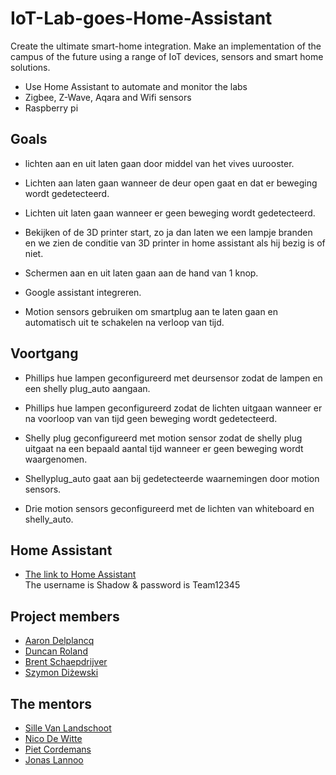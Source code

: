 # IoT-Lab-goes-Home-Assistant

Create the ultimate smart-home integration.
Make an implementation of the campus of the future using a range of IoT devices, sensors and smart home solutions.

- Use Home Assistant to automate and monitor the labs
- Zigbee, Z-Wave, Aqara and Wifi sensors
- Raspberry pi

## Goals

- lichten aan en uit laten gaan door middel van het vives uurooster.

- Lichten aan laten gaan wanneer de deur open gaat en dat er beweging wordt gedetecteerd.

- Lichten uit laten gaan wanneer er geen beweging wordt gedetecteerd.

- Bekijken of de 3D printer start, zo ja dan laten we een lampje branden en we zien de conditie van 3D printer in home assistant als hij bezig is of niet.

- Schermen aan en uit laten gaan aan de hand van 1 knop.

- Google assistant integreren.

- Motion sensors gebruiken om smartplug aan te laten gaan en automatisch uit te schakelen na verloop van tijd.

## Voortgang

- Phillips hue lampen geconfigureerd met deursensor zodat de lampen en een shelly plug_auto aangaan.

- Phillips hue lampen geconfigureerd zodat de lichten uitgaan wanneer er na voorloop van van tijd geen beweging wordt gedetecteerd.

- Shelly plug geconfigureerd met motion sensor zodat de shelly plug uitgaat na een bepaald aantal tijd wanneer er geen beweging wordt waargenomen.

- Shellyplug_auto gaat aan bij gedetecteerde waarnemingen door motion sensors.

- Drie motion sensors geconfigureerd met de lichten van whiteboard en shelly_auto.

## Home Assistant

- [The link to Home Assistant](https://iot-lab-ha.devbitapp.be/lovelace/home)  
The username is Shadow & password is Team12345

## Project members

- [Aaron Delplancq](https://github.com/aaronD14)
- [Duncan Roland](https://github.com/r0897472)
- [Brent Schaepdrijver](https://github.com/Brent-Schaepdrijver)
- [Szymon Diżewski](https://github.com/)

## The mentors

- [Sille Van Landschoot](https://github.com/sillevl)
- [Nico De Witte](https://github.com/BioBoost)
- [Piet Cordemans](https://github.com/pcordemans)
- [Jonas Lannoo](https://github.com/JonasLannoo)
